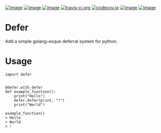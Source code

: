 [![image](https://img.shields.io/pypi/v/py-defer.svg)](https://pypi.org/project/py-defer/)
[![image](https://img.shields.io/pypi/l/py-defer.svg)](https://pypi.org/project/py-defer/)
[![image](https://img.shields.io/pypi/pyversions/py-defer.svg)](https://pypi.org/project/py-defer/)
[![travis-ci.org](https://travis-ci.org/naphta/py-defer.svg?branch=master)](https://travis-ci.org/naphta/py-defer)
[![codecov.io](https://codecov.io/github/naphta/py-defer/coverage.svg?branch=master)](https://codecov.io/github/naphta/py-defer)
[![image](https://img.shields.io/github/contributors/naphta/py-defer.svg)](https://github.com/naphta/py-defer/graphs/contributors)
[![image](https://img.shields.io/badge/Say%20Thanks-!-1EAEDB.svg)](https://saythanks.io/to/naphta)

Defer
============
Add a simple golang-esque deferral system for python.

# Usage

```
import defer


@defer.with_defer
def example_function():
    print("Hello")
    defer.defer(print, "!")
    print("World")
    
example_function()
> Hello
> World
> !
```
